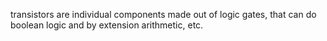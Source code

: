 transistors are individual components made out of logic gates, that can do boolean logic and by extension arithmetic, etc.
